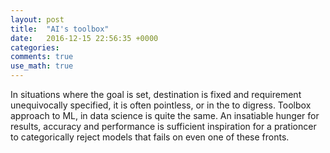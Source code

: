 ```yaml
---
layout: post
title:  "AI's toolbox"
date:   2016-12-15 22:56:35 +0000
categories: 
comments: true
use_math: true
---
```


In situations where the goal is set, destination is fixed and requirement unequivocally specified, it is often pointless, 
or in the  to digress. Toolbox approach to ML, in data science is quite the same. An insatiable hunger for results, accuracy
and performance is sufficient inspiration for a prationcer to categorically reject models that fails on even one of these 
fronts. 

